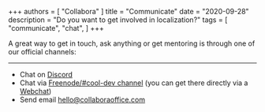 +++
authors = [
    "Collabora"
]
title = "Communicate"
date = "2020-09-28"
description = "Do you want to get involved in localization?"
tags = [
    "communicate",
    "chat",
]
+++

A great way to get in touch, ask anything or get mentoring is through one of our official channels:
<!--more-->
---
* Chat on [Discord](https://forum.collaboraonline.com/)
* Chat via [Freenode/#cool-dev channel](irc://irc.freenode.net/#cool-dev) (you can get there directly via a [Webchat](https://webchat.freenode.net/#cool-dev))
* Send email [hello@collaboraoffice.com](mailto:hello@collaboraoffice.com)
